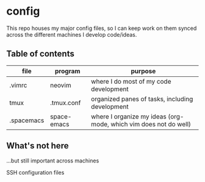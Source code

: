 # config

This repo houses my major config files, so I can keep work on them synced across the different machines I develop code/ideas.

## Table of contents

| file | program | purpose |
|------|---------|-------------|
| .vimrc | neovim | where I do most of my code development |
| tmux | .tmux.conf | organized panes of tasks, including development |
| .spacemacs | space-emacs | where I organize my ideas (org-mode, which vim does not do well) |

## What's not here
...but still important across machines

SSH configuration files
